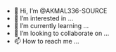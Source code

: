 - 👋 Hi, I’m @AKMAL336-SOURCE
- 👀 I’m interested in ...
- 🌱 I’m currently learning ...
- 💞️ I’m looking to collaborate on ...
- 📫 How to reach me ...

<!---
AKMAL336-SOURCE/AKMAL336-SOURCE is a ✨ special ✨ repository because its `README.md` (this file) appears on your GitHub profile.
You can click the Preview link to take a look at your changes.
--->
